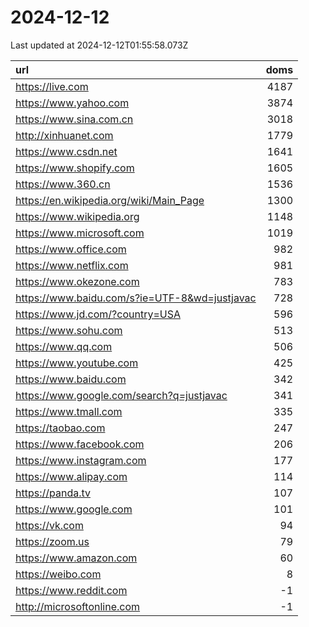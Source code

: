# 2024-12-12

<!-- BEGIN -->
Last updated at 2024-12-12T01:55:58.073Z

url | doms
:- | -:
https://live.com | 4187
https://www.yahoo.com | 3874
https://www.sina.com.cn | 3018
http://xinhuanet.com | 1779
https://www.csdn.net | 1641
https://www.shopify.com | 1605
https://www.360.cn | 1536
https://en.wikipedia.org/wiki/Main_Page | 1300
https://www.wikipedia.org | 1148
https://www.microsoft.com | 1019
https://www.office.com | 982
https://www.netflix.com | 981
https://www.okezone.com | 783
https://www.baidu.com/s?ie=UTF-8&wd=justjavac | 728
https://www.jd.com/?country=USA | 596
https://www.sohu.com | 513
https://www.qq.com | 506
https://www.youtube.com | 425
https://www.baidu.com | 342
https://www.google.com/search?q=justjavac | 341
https://www.tmall.com | 335
https://taobao.com | 247
https://www.facebook.com | 206
https://www.instagram.com | 177
https://www.alipay.com | 114
https://panda.tv | 107
https://www.google.com | 101
https://vk.com | 94
https://zoom.us | 79
https://www.amazon.com | 60
https://weibo.com | 8
https://www.reddit.com | -1
http://microsoftonline.com | -1
<!-- END -->
